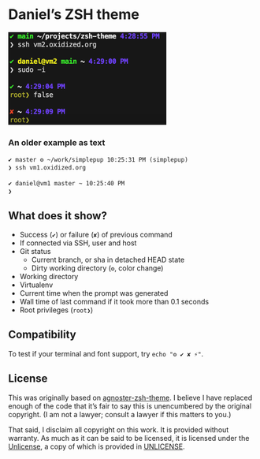 # Daniel’s ZSH theme

<img src="screenshot.png" width="321" height="188" alt="" />

### An older example as text

~~~
✔ master ⚙ ~/work/simplepup 10:25:31 PM (simplepup)
❯ ssh vm1.oxidized.org

✔ daniel@vm1 master ~ 10:25:40 PM
❯
~~~

## What does it show?

  - Success (`✔`) or failure (`✘`) of previous command
  - If connected via SSH, user and host
  - Git status
    - Current branch, or sha in detached HEAD state
    - Dirty working directory (`⚙`, color change)
  - Working directory
  - Virtualenv
  - Current time when the prompt was generated
  - Wall time of last command if it took more than 0.1 seconds
  - Root privileges (`root❯`)

## Compatibility

To test if your terminal and font support, try `echo "⚙ ✔ ✘ ⚡"`.

## License

This was originally based on [agnoster-zsh-theme][]. I believe I have replaced
enough of the code that it’s fair to say this is unencumbered by the original
copyright. (I am not a lawyer; consult a lawyer if this matters to you.)

That said, I disclaim all copyright on this work. It is provided without
warranty. As much as it can be said to be licensed, it is licensed under the
[Unlicense][], a copy of which is provided in [UNLICENSE](UNLICENSE).

[agnoster-zsh-theme]: https://github.com/agnoster/agnoster-zsh-theme
[Unlicense]: https://unlicense.org
